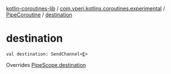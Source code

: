 [kotlin-coroutines-lib](../../index.md) / [com.vperi.kotlinx.coroutines.experimental](../index.md) / [PipeCoroutine](index.md) / [destination](./destination.md)

# destination

`val destination: SendChannel<`[`E`](index.md#E)`>`

Overrides [PipeScope.destination](../-pipe-scope/destination.md)

